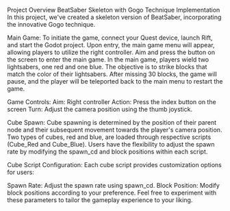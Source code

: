 Project Overview
BeatSaber Skeleton with Gogo Technique Implementation
In this project, we've created a skeleton version of BeatSaber, incorporating the innovative Gogo technique.

Main Game:
To initiate the game, connect your Quest device, launch Rift, and start the Godot project. Upon entry, the main game menu will appear, allowing players to utilize the right controller. Aim and press the button on the screen to enter the main game. In the main game, players wield two lightsabers, one red and one blue. The objective is to strike blocks that match the color of their lightsabers. After missing 30 blocks, the game will pause, and the player will be teleported back to the main menu to restart the game.

Game Controls:
Aim: Right controller
Action: Press the index button on the screen
Turn: Adjust the camera position using the thumb joystick.

Cube Spawn:
Cube spawning is determined by the position of their parent node and their subsequent movement towards the player's camera position. Two types of cubes, red and blue, are loaded through respective scripts (Cube_Red and Cube_Blue). Users have the flexibility to adjust the spawn rate by modifying the spawn_cd and block positions within each script.

Cube Script Configuration:
Each cube script provides customization options for users:

Spawn Rate: Adjust the spawn rate using spawn_cd.
Block Position: Modify block positions according to your preference.
Feel free to experiment with these parameters to tailor the gameplay experience to your liking.
